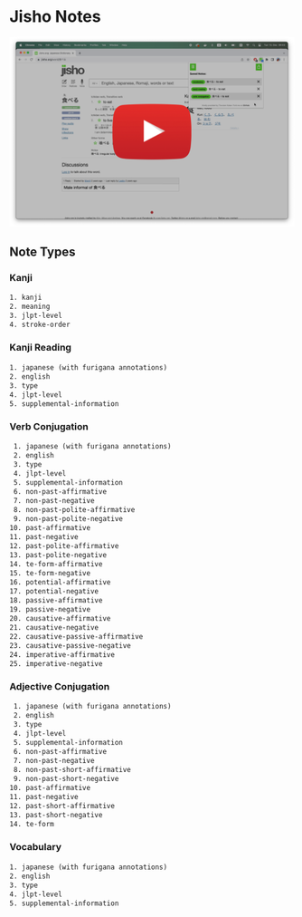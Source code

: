 # Jisho Notes

[![Watch Demo](doc/youtube_preview.png)](https://youtu.be/_dQ6NKb1W2c)

## Note Types

### Kanji

```
1. kanji    
2. meaning
3. jlpt-level
4. stroke-order   
```

### Kanji Reading

```
1. japanese (with furigana annotations)
2. english
3. type
4. jlpt-level   
5. supplemental-information
```

### Verb Conjugation

```
 1. japanese (with furigana annotations)
 2. english
 3. type
 4. jlpt-level   
 5. supplemental-information
 6. non-past-affirmative
 7. non-past-negative
 8. non-past-polite-affirmative
 9. non-past-polite-negative
10. past-affirmative
11. past-negative
12. past-polite-affirmative
13. past-polite-negative
14. te-form-affirmative
15. te-form-negative
16. potential-affirmative
17. potential-negative
18. passive-affirmative
19. passive-negative
20. causative-affirmative
21. causative-negative
22. causative-passive-affirmative
23. causative-passive-negative
24. imperative-affirmative
25. imperative-negative
```

### Adjective Conjugation

```
 1. japanese (with furigana annotations)
 2. english
 3. type
 4. jlpt-level
 5. supplemental-information
 6. non-past-affirmative
 7. non-past-negative
 8. non-past-short-affirmative
 9. non-past-short-negative
10. past-affirmative 
11. past-negative
12. past-short-affirmative
13. past-short-negative
14. te-form
```

### Vocabulary

```
1. japanese (with furigana annotations)
2. english
3. type
4. jlpt-level
5. supplemental-information
```